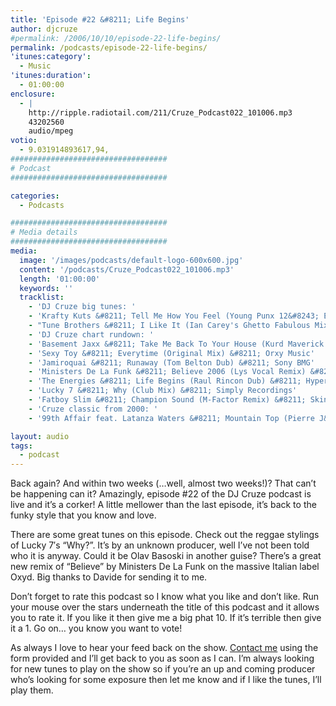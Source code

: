 ```yaml
---
title: 'Episode #22 &#8211; Life Begins'
author: djcruze
#permalink: /2006/10/10/episode-22-life-begins/
permalink: /podcasts/episode-22-life-begins/
'itunes:category':
  - Music
'itunes:duration':
  - 01:00:00
enclosure:
  - |
    http://ripple.radiotail.com/211/Cruze_Podcast022_101006.mp3
    43202560
    audio/mpeg
votio:
  - 9.031914893617,94,
###################################
# Podcast
###################################

categories:
  - Podcasts

###################################
# Media details
###################################
media:
  image: '/images/podcasts/default-logo-600x600.jpg'
  content: '/podcasts/Cruze_Podcast022_101006.mp3'
  length: '01:00:00'
  keywords: ''
  tracklist:
    - 'DJ Cruze big tunes: '
    - 'Krafty Kuts &#8211; Tell Me How You Feel (Young Punx 12&#8243; Edit) &#8211; Against The Grain'
    - "Tune Brothers &#8211; I Like It (Ian Carey's Ghetto Fabulous Mix) &#8211; Housesession Records"
    - 'DJ Cruze chart rundown: '
    - 'Basement Jaxx &#8211; Take Me Back To Your House (Kurd Maverick Mix) &#8211; XL Records'
    - 'Sexy Toy &#8211; Everytime (Original Mix) &#8211; Orxy Music'
    - 'Jamiroquai &#8211; Runaway (Tom Belton Dub) &#8211; Sony BMG'
    - 'Ministers De La Funk &#8211; Believe 2006 (Lys Vocal Remix) &#8211; Oxyd'
    - 'The Energies &#8211; Life Begins (Raul Rincon Dub) &#8211; Hypertelic Records'
    - 'Lucky 7 &#8211; Why (Club Mix) &#8211; Simply Recordings'
    - 'Fatboy Slim &#8211; Champion Sound (M-Factor Remix) &#8211; Skint'
    - 'Cruze classic from 2000: '
    - '99th Affair feat. Latanza Waters &#8211; Mountain Top (Pierre J&#8217;s New Born Vox Dub) &#8211; Edel'

layout: audio
tags:
  - podcast
---
```


Back again? And within two weeks (&#8230;well, almost two weeks!)? That can&#8217;t be happening can it? Amazingly, episode #22 of the DJ Cruze podcast is live and it&#8217;s a corker! A little mellower than the last episode, it&#8217;s back to the funky style that you know and love.

There are some great tunes on this episode. Check out the reggae stylings of Lucky 7&#8242;s &#8220;Why?&#8221;. It&#8217;s by an unknown producer, well I&#8217;ve not been told who it is anyway. Could it be Olav Basoski in another guise? There&#8217;s a great new remix of &#8220;Believe&#8221; by Ministers De La Funk on the massive Italian label Oxyd. Big thanks to Davide for sending it to me.

Don&#8217;t forget to rate this podcast so I know what you like and don&#8217;t like. Run your mouse over the stars underneath the title of this podcast and it allows you to rate it. If you like it then give me a big phat 10. If it&#8217;s terrible then give it a 1. Go on&#8230; you know you want to vote!

As always I love to hear your feed back on the show. [Contact me][1] using the form provided and I&#8217;ll get back to you as soon as I can. I&#8217;m always looking for new tunes to play on the show so if you&#8217;re an up and coming producer who&#8217;s looking for some exposure then let me know and if I like the tunes, I&#8217;ll play them.

[1]: /contact
